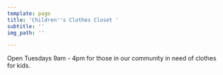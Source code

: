 ```yaml
---
template: page
title: 'Children''s Clothes Closet '
subtitle: ''
img_path: ''

---
```

Open Tuesdays 9am - 4pm for those in our community in need of clothes for kids. 
